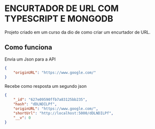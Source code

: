 # ENCURTADOR DE URL COM TYPESCRIPT E MONGODB

Projeto criado em um curso da dio de como criar um encurtador de URL.

## Como funciona

Envia um Json para a API
```json
{
    "originURL": "https://www.google.com/"
}
```

Recebe como resposta um segundo json
```json
{
    "_id": "627e09590ffb7a83125bb235",
    "hash": "dDLNDILPf",
    "originURL": "https://www.google.com/",
    "shortUrl": "http://localhost:5000/dDLNDILPf",
    "__v": 0
}
```
